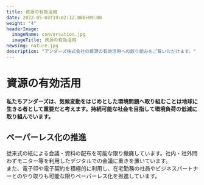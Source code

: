 ```yaml
---
title: 資源の有効活用
date: 2022-05-03T19:02:12.000+09:00
weight: "4"
headerImage:
  imageName: conversation.jpg
  imageTitle: 資源の有効活用
newsimg: nature.jpg
description: "アンダーズ株式会社の資源の有効活用への取り組みをご覧いただけます。"
---
```

# 資源の有効活用



**私たちアンダーズは、気候変動をはじめとした環境問題へ取り組むことは地球に生きる者として重要だと考えます。持続可能な社会を目指して環境負荷の低減に取り組んでいます。**



## ペーパーレス化の推進

従来式の紙による会議・資料の配布を可能な限り撤廃しています。社内・社外問わずモニター等を利用したデジタルでの会議に重きを置いています。  
また、電子印や電子契約を積極的に利用し、在宅勤務の社員やビジネスパートナーとのやり取りも可能な限りペーパーレス化を推進しています。